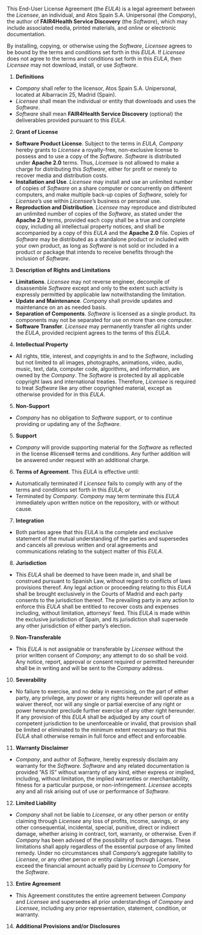 This End-User License Agreement (the *EULA*) is a legal agreement between the *Licensee*, an individual, and Atos Spain S.A. Unipersonal (the *Company*), the author of **FAIR4Health Service Discovery** (the *Software*), which may include associated media, printed materials, and *online* or electronic documentation.

By installing, copying, or otherwise using the *Software*, *Licensee* agrees to be bound by the terms and conditions set forth in this *EULA*. If *Licensee* does not agree to the terms and conditions set forth in this *EULA*, then *Licensee* may not download, install, or use *Software*.
1.	**Definitions**
- *Company* shall refer to the licensor, Atos Spain S.A. Unipersonal, located at Albarracin 25, Madrid (Spain).
- *Licensee* shall mean the individual or entity that downloads and uses the *Software*.
- *Software* shall mean **FAIR4Health Service Discovery** (optional) the deliverables provided pursuant to this *EULA*.
2.	**Grant of License**
- **Software Product License**. Subject to the terms in *EULA*, *Company* hereby grants to *Licensee* a royalty-free, non-exclusive license to possess and to use a copy of the *Software*. *Software* is distributed under **Apache 2.0** terms. Thus, *Licensee* is not allowed to make a charge for distributing this *Software*, either for profit or merely to recover media and distribution costs.
- **Installation and Use**. *Licensee* may install and use an unlimited number of copies of *Software* on a share computer or concurrently on different computers, and make multiple back-up copies of *Software*, solely for *Licensee*’s use within *Licensee*’s business or personal use.
- **Reproduction and Distribution**. *Licensee* may reproduce and distributed an unlimited number of copies of the *Software*, as stated under the **Apache 2.0** terms, provided each copy shall be a true and complete copy, including all intellectual property notices, and shall be accompanied by a copy of this *EULA* and the **Apache 2.0** file. Copies of *Software* may be distributed as a standalone product or included with your own product, as long as *Software* is not sold or included in a product or package that intends to receive benefits through the inclusion of *Software*.
3.	**Description of Rights and Limitations**
- **Limitations**. *Licensee* may not reverse engineer, decompile of disassemble *Software* except and only to the extent such activity is expressly permitted by applicable law notwithstanding the limitation.
- **Update and Maintenance**. *Company* shall provide updates and maintenance on an as needed basis.
- **Separation of Components**. *Software* is licensed as a single product. Its components may not be separated for use on more than one computer.
- **Software Transfer**. *Licensee* may permanently transfer all rights under the *EULA*, provided recipient agrees to the terms of this *EULA*.
4.	**Intellectual Property** 
- All rights, title, interest, and copyrights in and to the *Software*, including but not limited to all images, photographs, animations, video, audio, music, text, data, computer code, algorithms, and information, are owned by the *Company*. The *Software* is protected by all applicable copyright laws and international treaties. Therefore, *Licensee* is required to treat *Software* like any other copyrighted material, except as otherwise provided for in this *EULA*.
5.	**Non-Support** 
- *Company* has no obligation to *Software* support, or to continue providing or updating any of the *Software*.
5.	**Support** 
- *Company* will provide supporting material for the *Software* as reflected in the license #license# terms and conditions. Any further addition will be answered under request with an additional charge.
6.	**Terms of Agreement**. This *EULA* is effective until:
- Automatically terminated if *Licensee* fails to comply with any of the terms and conditions set forth in this *EULA*; or
- Terminated by *Company*. *Company* may term terminate this *EULA* immediately upon written notice on the repository, with or without cause.
7.	**Integration** 
- Both parties agree that this *EULA* is the complete and exclusive statement of the mutual understanding of the parties and supersedes and cancels all previous written and oral agreements and communications relating to the subject matter of this *EULA*.
8.	**Jurisdiction** 
- This *EULA* shall be deemed to have been made in, and shall be construed pursuant to Spanish Law, without regard to conflicts of laws provisions thereof. Any legal action or proceeding relating to this *EULA* shall be brought exclusively in the Courts of Madrid and each party consents to the jurisdiction thereof. The prevailing party in any action to enforce this *EULA* shall be entitled to recover costs and expenses including, without limitation, attorneys’ feed. This *EULA* is made within the exclusive jurisdiction of Spain, and its jurisdiction shall supersede any other jurisdiction of either party’s election.
9.	**Non-Transferable** 
- This *EULA* is not assignable or transferable by *Licensee* without the prior written consent of *Company*; any attempt to do so shall be void. Any notice, report, approval or consent required or permitted hereunder shall be in writing and will be sent to the *Company* address.
10.	**Severability**
- No failure to exercise, and no delay in exercising, on the part of either party, any privilege, any power or any rights hereunder will operate as a waiver thereof, nor will any single or partial exercise of any right or power hereunder preclude further exercise of any other right hereunder. If any provision of this *EULA* shall be adjudged by any court of competent jurisdiction to be unenforceable or invalid, that provision shall be limited or eliminated to the minimum extent necessary so that this *EULA* shall otherwise remain in full force and effect and enforceable.
11.	**Warranty Disclaimer** 
- *Company*, and author of *Software*, hereby expressly disclaim any warranty for the *Software*. *Software* and any related documentation is provided “AS IS” without warranty of any kind, either express or implied, including, without limitation, the implied warranties or merchantability, fitness for a particular purpose, or non-infringement. *Licensee* accepts any and all risk arising out of use or performance of *Software*.
12.	**Limited Liability**
- *Company* shall not be liable to *Licensee*, or any other person or entity claiming through *Licensee* any loss of profits, income, savings, or any other consequential, incidental, special, punitive, direct or indirect damage, whether arising in contract, tort, warranty, or otherwise. Even if *Company* has been advised of the possibility of such damages. These limitations shall apply regardless of the essential purpose of any limited remedy. Under no circumstances shall *Company*’s aggregate liability to *Licensee*, or any other person or entity claiming through *Licensee*, exceed the financial amount actually paid by *Licensee* to *Company* for the *Software*.
13.	**Entire Agreement**
- This Agreement constitutes the entire agreement between *Company* and *Licensee* and supersedes all prior understandings of *Company* and *Licensee*, including any prior representation, statement, condition, or warranty.
14.	**Additional Provisions and/or Disclosures**
